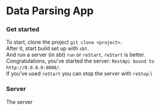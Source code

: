# Data Parsing App
### Get started
To start, clone the project `git clone <project>`. \
After it, start build set up with `sbt`. \
And run a server (in sbt) `run` or `reStart`, `reStart` is better. \
Congratulations, you've started the server: `RestApi bound to http://0.0.0.0:8080/`.\
If you've used `reStart` you can stop the server with `reStop`.\ 
### Server
The server

